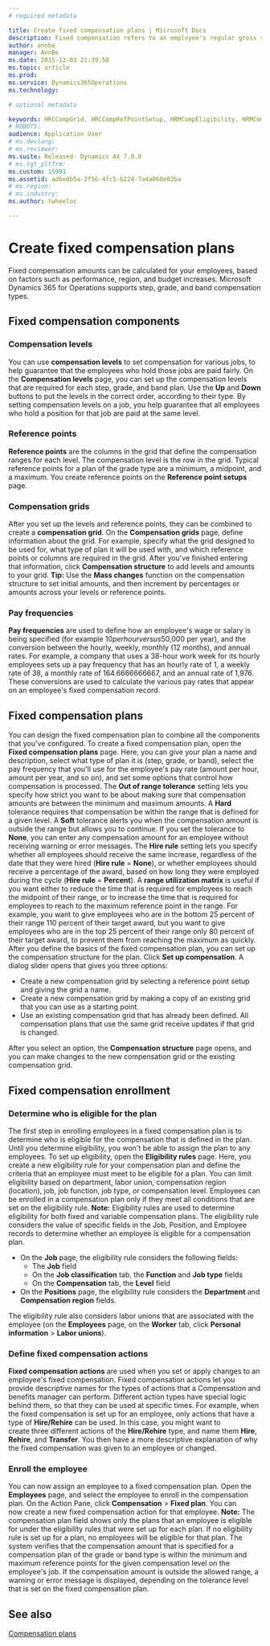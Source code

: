 ```yaml
---
# required metadata

title: Create fixed compensation plans | Microsoft Docs
description: Fixed compensation refers to an employee's regular gross salary or wages. This article describes the components that must be set up before you can create a fixed compensation plan and enroll employees.
author: annbe
manager: AnnBe
ms.date: 2015-12-03 21:39:50
ms.topic: article
ms.prod: 
ms.service: Dynamics365Operations
ms.technology: 

# optional metadata

keywords: HRCCompGrid, HRCCompRefPointSetup, HRMCompEligibility, HRMCompEvent, HRMFixedCompPlanTable
# ROBOTS: 
audience: Application User
# ms.devlang: 
# ms.reviewer: 
ms.suite: Released- Dynamics AX 7.0.0
# ms.tgt_pltfrm: 
ms.custom: 15991
ms.assetid: ad6e8b5a-2f56-4fc5-b224-7a4a060e02ba
# ms.region: 
# ms.industry: 
ms.author: twheeloc

---
```


# Create fixed compensation plans

Fixed compensation amounts can be calculated for your employees, based on factors such as performance, region, and budget increases. Microsoft Dynamics 365 for Operations supports step, grade, and band compensation types.

## Fixed compensation components
### Compensation levels

You can use **compensation levels** to set compensation for various jobs, to help guarantee that the employees who hold those jobs are paid fairly. On the **Compensation levels** page, you can set up the compensation levels that are required for each step, grade, and band plan. Use the **Up** and **Down** buttons to put the levels in the correct order, according to their type. By setting compensation levels on a job, you help guarantee that all employees who hold a position for that job are paid at the same level.

### Reference points

**Reference points** are the columns in the grid that define the compensation ranges for each level. The compensation level is the row in the grid. Typical reference points for a plan of the grade type are a minimum, a midpoint, and a maximum. You create reference points on the **Reference point setups** page.

### Compensation grids

After you set up the levels and reference points, they can be combined to create a **compensation grid**. On the **Compensation grids** page, define information about the grid. For example, specify what the grid designed to be used for, what type of plan it will be used with, and which reference points or columns are required in the grid. After you've finished entering that information, click **Compensation structure** to add levels and amounts to your grid. **Tip:** Use the **Mass changes** function on the compensation structure to set initial amounts, and then increment by percentages or amounts across your levels or reference points.

### Pay frequencies

**Pay frequencies** are used to define how an employee's wage or salary is being specified (for example $10 per hour versus $50,000 per year), and the conversion between the hourly, weekly, monthly (12 months), and annual rates. For example, a company that uses a 38-hour work week for its hourly employees sets up a pay frequency that has an hourly rate of 1, a weekly rate of 38, a monthly rate of 164.6666666667, and an annual rate of 1,976. These conversions are used to calculate the various pay rates that appear on an employee's fixed compensation record.

## Fixed compensation plans
You can design the fixed compensation plan to combine all the components that you've configured. To create a fixed compensation plan, open the **Fixed compensation plans** page. Here, you can give your plan a name and description, select what type of plan it is (step, grade, or band), select the pay frequency that you'll use for the employee's pay rate (amount per hour, amount per year, and so on), and set some options that control how compensation is processed. The **Out of range tolerance** setting lets you specify how strict you want to be about making sure that compensation amounts are between the minimum and maximum amounts. A **Hard** tolerance requires that compensation be within the range that is defined for a given level. A **Soft** tolerance alerts you when the compensation amount is outside the range but allows you to continue. If you set the tolerance to **None**, you can enter any compensation amount for an employee without receiving warning or error messages. The **Hire rule** setting lets you specify whether all employees should receive the same increase, regardless of the date that they were hired (**Hire rule** = **None**), or whether employees should receive a percentage of the award, based on how long they were employed during the cycle (**Hire rule** = **Percent**). A **range utilization matrix** is useful if you want either to reduce the time that is required for employees to reach the midpoint of their range, or to increase the time that is required for employees to reach to the maximum reference point in the range. For example, you want to give employees who are in the bottom 25 percent of their range 110 percent of their target award, but you want to give employees who are in the top 25 percent of their range only 80 percent of their target award, to prevent them from reaching the maximum as quickly. After you define the basics of the fixed compensation plan, you can set up the compensation structure for the plan. Click **Set up compensation**. A dialog slider opens that gives you three options:

-   Create a new compensation grid by selecting a reference point setup and giving the grid a name.
-   Create a new compensation grid by making a copy of an existing grid that you can use as a starting point.
-   Use an existing compensation grid that has already been defined. All compensation plans that use the same grid receive updates if that grid is changed.

After you select an option, the **Compensation structure** page opens, and you can make changes to the new compensation grid or the existing compensation grid.

## Fixed compensation enrollment
### Determine who is eligible for the plan

The first step in enrolling employees in a fixed compensation plan is to determine who is eligible for the compensation that is defined in the plan. Until you determine eligibility, you won't be able to assign the plan to any employees. To set up eligibility, open the **Eligibility rules** page. Here, you create a new eligibility rule for your compensation plan and define the criteria that an employee must meet to be eligible for a plan. You can limit eligibility based on department, labor union, compensation region (location), job, job function, job type, or compensation level. Employees can be enrolled in a compensation plan only if they meet all conditions that are set on the eligibility rule. **Note:** Eligibility rules are used to determine eligibility for both fixed and variable compensation plans. The eligibility rule considers the value of specific fields in the Job, Position, and Employee records to determine whether an employee is eligible for a compensation plan.

-   On the **Job** page, the eligibility rule considers the following fields:
    -   The **Job** field
    -   On the **Job classification** tab, the **Function** and **Job type** fields
    -   On the **Compensation** tab, the **Level** field
-   On the **Positions** page, the eligibility rule considers the **Department** and **Compensation region** fields.

The eligibility rule also considers labor unions that are associated with the employee (on the **Employees** page, on the **Worker** tab, click **Personal information** &gt; **Labor unions**).

### Define fixed compensation actions

**Fixed compensation actions** are used when you set or apply changes to an employee's fixed compensation. Fixed compensation actions let you provide descriptive names for the types of actions that a Compensation and benefits manager can perform. Different action types have special logic behind them, so that they can be used at specific times. For example, when the fixed compensation is set up for an employee, only actions that have a type of **Hire/Rehire** can be used. In this case, you might want to create three different actions of the **Hire/Rehire** type, and name them **Hire**, **Rehire**, and **Transfer**. You then have a more descriptive explanation of why the fixed compensation was given to an employee or changed.

### Enroll the employee

You can now assign an employee to a fixed compensation plan. Open the **Employees** page, and select the employee to enroll in the compensation plan. On the Action Pane, click **Compensation** &gt; **Fixed plan**. You can now create a new fixed compensation action for that employee. **Note:** The compensation plan field shows only the plans that an employee is eligible for under the eligibility rules that were set up for each plan. If no eligibility rule is set up for a plan, no employees will be eligible for that plan. The system verifies that the compensation amount that is specified for a compensation plan of the grade or band type is within the minimum and maximum reference points for the given compensation level on the employee's job. If the compensation amount is outside the allowed range, a warning or error message is displayed, depending on the tolerance level that is set on the fixed compensation plan.

See also
--------

[Compensation plans](http://ax.help.dynamics.com/en/wiki/compensation-plans/)

